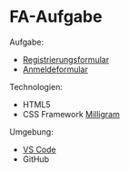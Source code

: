 # FA-Aufgabe

Aufgabe:
- [Registrierungsformular](https://b1gm0.github.io/fa-aufgabe/registrierung.html)
- [Anmeldeformular](https://b1gm0.github.io/fa-aufgabe/anmeldung.html)

Technologien:
- HTML5
- CSS Framework [Milligram](https://github.com/milligram/milligram)

Umgebung:
- [VS Code](https://github.com/microsoft/vscode)
- GitHub

